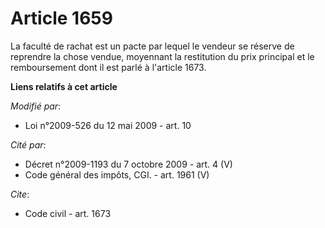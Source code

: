 # Article 1659

La faculté de rachat est un pacte par lequel le vendeur se réserve de reprendre la chose vendue, moyennant la restitution du
prix principal et le remboursement dont il est parlé à l'article 1673.

**Liens relatifs à cet article**

_Modifié par_:

  - Loi n°2009-526 du 12 mai 2009 - art. 10

_Cité par_:

  - Décret n°2009-1193 du 7 octobre 2009 - art. 4 (V)
  - Code général des impôts, CGI. - art. 1961 (V)

_Cite_:

  - Code civil - art. 1673
